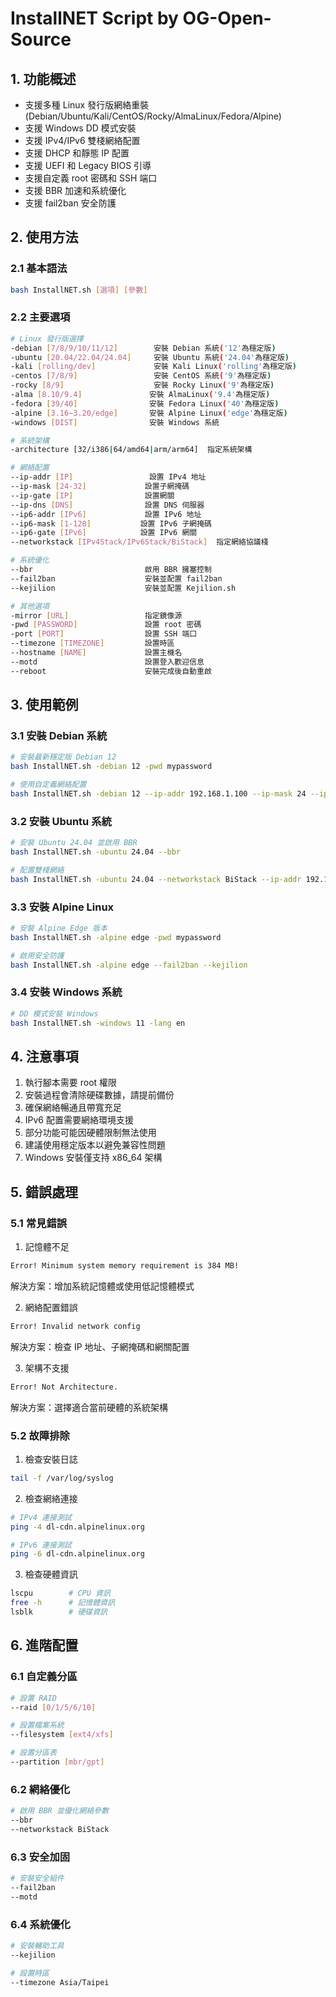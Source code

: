 # InstallNET Script by OG-Open-Source

## 1. 功能概述
- 支援多種 Linux 發行版網絡重裝(Debian/Ubuntu/Kali/CentOS/Rocky/AlmaLinux/Fedora/Alpine)
- 支援 Windows DD 模式安裝
- 支援 IPv4/IPv6 雙棧網絡配置
- 支援 DHCP 和靜態 IP 配置
- 支援 UEFI 和 Legacy BIOS 引導
- 支援自定義 root 密碼和 SSH 端口
- 支援 BBR 加速和系統優化
- 支援 fail2ban 安全防護

## 2. 使用方法
### 2.1 基本語法
```bash
bash InstallNET.sh [選項] [參數]
```

### 2.2 主要選項
```bash
# Linux 發行版選擇
-debian [7/8/9/10/11/12]        安裝 Debian 系統('12'為穩定版)
-ubuntu [20.04/22.04/24.04]     安裝 Ubuntu 系統('24.04'為穩定版)
-kali [rolling/dev]             安裝 Kali Linux('rolling'為穩定版)
-centos [7/8/9]                 安裝 CentOS 系統('9'為穩定版)
-rocky [8/9]                    安裝 Rocky Linux('9'為穩定版)
-alma [8.10/9.4]               安裝 AlmaLinux('9.4'為穩定版)
-fedora [39/40]                安裝 Fedora Linux('40'為穩定版)
-alpine [3.16~3.20/edge]       安裝 Alpine Linux('edge'為穩定版)
-windows [DIST]                安裝 Windows 系統

# 系統架構
-architecture [32/i386|64/amd64|arm/arm64]  指定系統架構

# 網絡配置
--ip-addr [IP]                 設置 IPv4 地址
--ip-mask [24-32]             設置子網掩碼
--ip-gate [IP]                設置網關
--ip-dns [DNS]                設置 DNS 伺服器
--ip6-addr [IPv6]             設置 IPv6 地址
--ip6-mask [1-128]           設置 IPv6 子網掩碼
--ip6-gate [IPv6]            設置 IPv6 網關
--networkstack [IPv4Stack/IPv6Stack/BiStack]  指定網絡協議棧

# 系統優化
--bbr                         啟用 BBR 擁塞控制
--fail2ban                    安裝並配置 fail2ban
--kejilion                    安裝並配置 Kejilion.sh

# 其他選項
-mirror [URL]                 指定鏡像源
-pwd [PASSWORD]               設置 root 密碼
-port [PORT]                  設置 SSH 端口
--timezone [TIMEZONE]         設置時區
--hostname [NAME]             設置主機名
--motd                        設置登入歡迎信息
--reboot                      安裝完成後自動重啟
```

## 3. 使用範例
### 3.1 安裝 Debian 系統
```bash
# 安裝最新穩定版 Debian 12
bash InstallNET.sh -debian 12 -pwd mypassword

# 使用自定義網絡配置
bash InstallNET.sh -debian 12 --ip-addr 192.168.1.100 --ip-mask 24 --ip-gate 192.168.1.1 --ip-dns "1.1.1.1 8.8.8.8"
```

### 3.2 安裝 Ubuntu 系統
```bash
# 安裝 Ubuntu 24.04 並啟用 BBR
bash InstallNET.sh -ubuntu 24.04 --bbr

# 配置雙棧網絡
bash InstallNET.sh -ubuntu 24.04 --networkstack BiStack --ip-addr 192.168.1.100 --ip6-addr 2001:db8::100
```

### 3.3 安裝 Alpine Linux
```bash
# 安裝 Alpine Edge 版本
bash InstallNET.sh -alpine edge -pwd mypassword

# 啟用安全防護
bash InstallNET.sh -alpine edge --fail2ban --kejilion
```

### 3.4 安裝 Windows 系統
```bash
# DD 模式安裝 Windows
bash InstallNET.sh -windows 11 -lang en
```

## 4. 注意事項
1. 執行腳本需要 root 權限
2. 安裝過程會清除硬碟數據，請提前備份
3. 確保網絡暢通且帶寬充足
4. IPv6 配置需要網絡環境支援
5. 部分功能可能因硬體限制無法使用
6. 建議使用穩定版本以避免兼容性問題
7. Windows 安裝僅支持 x86_64 架構

## 5. 錯誤處理
### 5.1 常見錯誤
1. 記憶體不足
```bash
Error! Minimum system memory requirement is 384 MB!
```
解決方案：增加系統記憶體或使用低記憶體模式

2. 網絡配置錯誤
```bash
Error! Invalid network config
```
解決方案：檢查 IP 地址、子網掩碼和網關配置

3. 架構不支援
```bash
Error! Not Architecture.
```
解決方案：選擇適合當前硬體的系統架構

### 5.2 故障排除
1. 檢查安裝日誌
```bash
tail -f /var/log/syslog
```

2. 檢查網絡連接
```bash
# IPv4 連接測試
ping -4 dl-cdn.alpinelinux.org

# IPv6 連接測試
ping -6 dl-cdn.alpinelinux.org
```

3. 檢查硬體資訊
```bash
lscpu        # CPU 資訊
free -h      # 記憶體資訊
lsblk        # 硬碟資訊
```

## 6. 進階配置
### 6.1 自定義分區
```bash
# 設置 RAID
--raid [0/1/5/6/10]

# 設置檔案系統
--filesystem [ext4/xfs]

# 設置分區表
--partition [mbr/gpt]
```

### 6.2 網絡優化
```bash
# 啟用 BBR 並優化網絡參數
--bbr
--networkstack BiStack
```

### 6.3 安全加固
```bash
# 安裝安全組件
--fail2ban
--motd
```

### 6.4 系統優化
```bash
# 安裝輔助工具
--kejilion

# 設置時區
--timezone Asia/Taipei
``` 